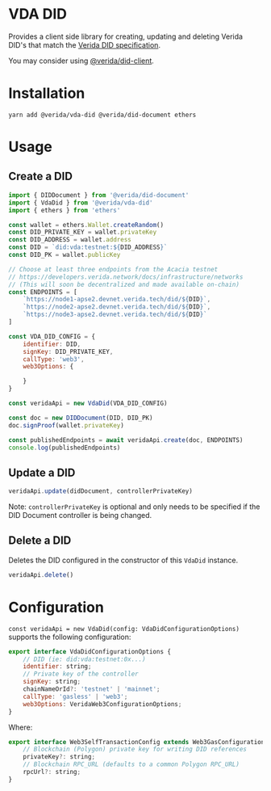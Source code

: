 
# VDA DID

Provides a client side library for creating, updating and deleting Verida DID's that match the [Verida DID specification](https://github.com/verida/VIPs/blob/develop/VIPs/vip-2.md).

You may consider using [@verida/did-client](https://github.com/verida/verida-js/tree/main/packages/did-client).

# Installation

```
yarn add @verida/vda-did @verida/did-document ethers
```

# Usage

## Create a DID

```js
import { DIDDocument } from '@verida/did-document'
import { VdaDid } from '@verida/vda-did'
import { ethers } from 'ethers'

const wallet = ethers.Wallet.createRandom()
const DID_PRIVATE_KEY = wallet.privateKey
const DID_ADDRESS = wallet.address
const DID = `did:vda:testnet:${DID_ADDRESS}`
const DID_PK = wallet.publicKey

// Choose at least three endpoints from the Acacia testnet
// https://developers.verida.network/docs/infrastructure/networks
// (This will soon be decentralized and made available on-chain)
const ENDPOINTS = [
    `https://node1-apse2.devnet.verida.tech/did/${DID}`,
    `https://node2-apse2.devnet.verida.tech/did/${DID}`,
    `https://node3-apse2.devnet.verida.tech/did/${DID}`
]

const VDA_DID_CONFIG = {
    identifier: DID,
    signKey: DID_PRIVATE_KEY,
    callType: 'web3',
    web3Options: {

    }
}

const veridaApi = new VdaDid(VDA_DID_CONFIG)

const doc = new DIDDocument(DID, DID_PK)
doc.signProof(wallet.privateKey)

const publishedEndpoints = await veridaApi.create(doc, ENDPOINTS)
console.log(publishedEndpoints)
```

## Update a DID

```js
veridaApi.update(didDocument, controllerPrivateKey)
```

Note: `controllerPrivateKey` is optional and only needs to be specified if the DID Document controller is being changed.

## Delete a DID

Deletes the DID configured in the constructor of this `VdaDid` instance.

```js
veridaApi.delete()
```

# Configuration


`const veridaApi = new VdaDid(config: VdaDidConfigurationOptions)` supports the following configuration:

```js
export interface VdaDidConfigurationOptions {
    // DID (ie: did:vda:testnet:0x...)
    identifier: string;
    // Private key of the controller
    signKey: string;
    chainNameOrId?: 'testnet' | 'mainnet';
    callType: 'gasless' | 'web3';
    web3Options: VeridaWeb3ConfigurationOptions;
}
```

Where:



```js
export interface Web3SelfTransactionConfig extends Web3GasConfiguration {
    // Blockchain (Polygon) private key for writing DID references
    privateKey?: string;
    // Blockchain RPC_URL (defaults to a common Polygon RPC_URL)
    rpcUrl?: string;
}
```
